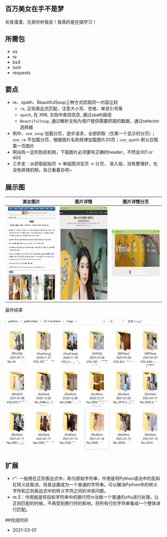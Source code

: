 
## 百万美女在手不是梦

长夜漫漫，兄弟你听我说！我真的是在搞学习！

## 所需包

- os
- re
- bs4
- lxml
- requests

## 要点
- re、xpath、BeautifulSoup三种方式抓取同一内容比较
    - ```re```, 正则表达式匹配，注意大小写、空格、单双引号等
    - ```xpath```, 在 XML 文档中查找信息, 通过xpath路径
    - ```BeautifulSoup```, 通过解析文档为用户提供需要抓取的数据，通过selector选择器
- 例中，```use_soup``` 加载分页，逐步请求，全部抓取（仅第一个显示的分页）；```use_re``` 不加载分页，根据图片名称规律加载图片20页；```use_xpath``` 默认仅取第一页图片
- 网站有一定的防抓机制，下载图片必须要有正确的header，不然会301 or 400
- 三步走：从抓取起始页 -> 单组图浏览页 -> 分页， 渐入层，没有整理好，也没有排错机制，自己看着办吧~

## 展示图

|   美女图片  |  图片详情 |  图片详情分页 |
| --- | --- | --- |
| <img width="300" height="300" src="../static/imgs/d-1-step1.png" /> | <img width="300" height="300" src="../static/imgs/d-1-step2.png" /> | <img width="300" height="150" src="../static/imgs/d-1-step2.2.png" /> |

最终结果

![效果图](../static/imgs/d-1-result.png)

## 扩展
- r'': 一般用在正则表达式中，称为原始字符串，作用是将Python语法中的反斜杠转义给取消，将其设置成为一个普通的字符串。可以解决Python中的转义字符和正则表达式中的转义字符之间的冲突问题。
- re.S：作用就是将目标字符串中的换行符\n当做一个普通的zifu进行处理，让正则匹配的时候，不再受到换行符的影响，将所有行的字符串看成一个整体进行匹配。

##完成时间
- 2021-03-01
